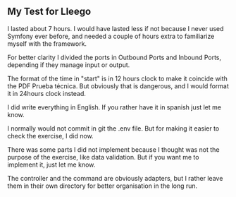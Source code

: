 ## My Test for Lleego

I lasted about 7 hours. I would have lasted less if not because I never used Symfony ever before, and needed a couple of hours extra to familiarize myself with the framework.

For better clarity I divided the ports in Outbound Ports and Inbound Ports, depending if they manage input or output.

The format of the time in "start" is in 12 hours clock to make it coincide with the PDF Prueba técnica. But obviously that is dangerous, and I would format it in 24hours clock instead.

I did write everything in English. If you rather have it in spanish just let me know.

I normally would not commit in git the .env file. But for making it easier to check the exercise, I did now.

There was some parts I did not implement because I thought was not the purpose of the exercise, like data validation. But if you want me to implement it, just let me know.

The controller and the command are obviously adapters, but I rather leave them in their own directory for better organisation in the long run.
